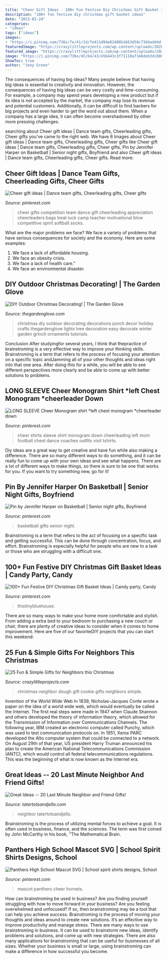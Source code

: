 ```yaml
---
title: "Cheer Gift Ideas - 100+ Fun Festive Diy Christmas Gift Basket Ideas"
description: "100+ fun festive diy christmas gift basket ideas"
date: "2023-02-24"
categories:
- "ideas"
tags: ["ideas"]
images:
- "https://i.pinimg.com/736x/fe/41/1d/fe411d94e82488b1663d58c73d4add4d.jpg"
featuredImage: "https://crazylittleprojects.com/wp-content/uploads/2020/12/Dough-Neighbor-Gift-1.jpg"
featured_image: "https://crazylittleprojects.com/wp-content/uploads/2020/12/Dough-Neighbor-Gift-1.jpg"
image: "https://i.pinimg.com/736x/45/b4/43/45b443c3f71118af146deb3dc888a0c1.jpg"
ShowToc: true
author: "Joey Green"
---
```



The consequences of having big ideas?
Many people believe that having big ideas is essential to creativity and innovation. However, the consequences of having big ideas can be very costly and time-consuming. For example, a company may spend years developing a new product but if its idea is not accepted by the market, the company may lose its revenue and potential customers. Additionally, it can be difficult to find backers for big projects and even harder to get the word out about them. When a company has a large idea, it can often become overshadowed by other more pressing challenges.

	

		
searching about Cheer gift ideas | Dance team gifts, Cheerleading gifts, Cheer gifts you've came to the right web. We have 8 Images about Cheer gift ideas | Dance team gifts, Cheerleading gifts, Cheer gifts like Cheer gift ideas | Dance team gifts, Cheerleading gifts, Cheer gifts, Pin by Jennifer Harper on Basketball | Senior night gifts, Boyfriend and also Cheer gift ideas | Dance team gifts, Cheerleading gifts, Cheer gifts. Read more:
		
    
## Cheer Gift Ideas | Dance Team Gifts, Cheerleading Gifts, Cheer Gifts

<img loading=lazy src="https://i.pinimg.com/736x/f1/5b/94/f15b947068c6373a7939c64d0ef1f325.jpg" onerror="this.onerror=null;this.src='https://tse1.mm.bing.net/th?id=OIP.h1zk5p8trgptga8QNndjaAHaNL&amp;pid=15.1';" alt="Cheer gift ideas | Dance team gifts, Cheerleading gifts, Cheer gifts">

_Source: pinterest.com_

>cheer gifts competition team dance gift cheerleading appreciation cheerleaders bags treat luck camp teacher motivational blow competitive spirit softball socks. 

	

What are the major problems we face?
We face a variety of problems that have serious consequences for society and the economy. Here are some examples:
1. We face a lack of affordable housing. 
2. We face an obesity crisis. 
3. We face a lack of health care." 
4. We face an environmental disaster.

    
## DIY Outdoor Christmas Decorating! | The Garden Glove

<img loading=lazy src="https://www.thegardenglove.com/wp-content/uploads/2014/12/DIY-Outdoor-Christmas-Decorating.jpg" onerror="this.onerror=null;this.src='https://tse1.mm.bing.net/th?id=OIP.TqnwnJdbGnCFRfS4ozoUMAAAAA&amp;pid=15.1';" alt="DIY Outdoor Christmas Decorating! | The Garden Glove">

_Source: thegardenglove.com_

>christmas diy outdoor decorating decorations porch decor holiday crafts thegardenglove lights tree decoration easy decorate winter garden grinch ornaments tutorials. 

	

Conclusion
After studyingfor several years, I think that thepractice of brainstroming is a very effective way to improve your thinking skills. Brainstroming is a term that refers to the process of focusing your attention on a specific topic andJamming all of your other thoughts and ideas right into that one area. After doing this for a while, you will be able to see different perspectives more clearly and be able to come up with better solutions to problems.

    
## LONG SLEEVE Cheer Monogram Shirt *left Chest Monogram *cheerleader Down

<img loading=lazy src="https://i.pinimg.com/736x/45/b4/43/45b443c3f71118af146deb3dc888a0c1.jpg" onerror="this.onerror=null;this.src='https://tse3.mm.bing.net/th?id=OIP.Jip_2ss_TVHTUKDPZyKKfAHaJ3&amp;pid=15.1';" alt="LONG SLEEVE Cheer Monogram shirt *left chest monogram *cheerleader down">

_Source: pinterest.com_

>cheer shirts sleeve shirt monogram down cheerleading left mom football chest dance coaches outfits visit tshirts. 

	

Diy ideas are a great way to get creative and have fun while also making a difference. There are so many different ways to do something, and it can be really fun to come up with your own ideas and see what happens. There are a lot of different ways to make things, so there is sure to be one that works for you. If you want to try something new, go for it!

    
## Pin By Jennifer Harper On Basketball | Senior Night Gifts, Boyfriend

<img loading=lazy src="https://i.pinimg.com/736x/d8/ae/f4/d8aef46a7c6d827f77da3c5bf8028e10.jpg" onerror="this.onerror=null;this.src='https://tse3.mm.bing.net/th?id=OIP.DebSe1rfNPd6h8iyUhA3lQHaJ3&amp;pid=15.1';" alt="Pin by Jennifer Harper on Basketball | Senior night gifts, Boyfriend">

_Source: pinterest.com_

>basketball gifts senior night. 

	

Brainstroming is a term that refers to the act of focusing on a specific task and getting successful. This can be done through concentration, focus, and effort. Brainstroming is especially helpful for people who are new to a task or those who are struggling with a difficult one.

    
## 100+ Fun Festive DIY Christmas Gift Basket Ideas | Candy Party, Candy

<img loading=lazy src="https://i.pinimg.com/originals/1e/59/a9/1e59a907e1908d3dda20a7d5a4a8171f.jpg" onerror="this.onerror=null;this.src='https://tse1.mm.bing.net/th?id=OIP.pIMqjByZDUXllfet0Bkv5gAAAA&amp;pid=15.1';" alt="100+ Fun Festive DIY Christmas Gift Basket Ideas | Candy party, Candy">

_Source: pinterest.com_

>thistinybluehouse. 

	

There are so many ways to make your home more comfortable and stylish. From adding a extra bed to your bedroom to purchasing a new couch or chair, there are plenty of creative ideas to consider when it comes to home improvement. Here are five of our favoriteDIY projects that you can start this weekend: 

    
## 25 Fun &amp; Simple Gifts For Neighbors This Christmas

<img loading=lazy src="https://crazylittleprojects.com/wp-content/uploads/2020/12/Dough-Neighbor-Gift-1.jpg" onerror="this.onerror=null;this.src='https://tse1.mm.bing.net/th?id=OIP.qCG4zmV55yJJaN2LbzeuagHaLG&amp;pid=15.1';" alt="25 Fun &amp; Simple Gifts for Neighbors this Christmas">

_Source: crazylittleprojects.com_

>christmas neighbor dough gift cookie gifts neighbors simple. 

	

Invention of the World Wide Web
In 1839, Nicholas-Jacques Conte wrote a paper on the idea of a world wide web, which would eventually be called the Internet. The first real steps were made in 1947 when Claude Shannon and others developed the theory of information theory, which allowed for the Transmission of Information over Communications Channels. The following year, IBM created an electronic computer called Punchy, which was used to test communication protocols on. In 1951, Xerox PARC developed the Alto computer system that could be connected to a network. On August 29th of that year, US president Harry Truman announced his plan to create the American National Telecommunications Commission (ANTC), which would control all federal telecommunications regulations. This was the beginning of what is now known as the Internet era.

    
## Great Ideas -- 20 Last Minute Neighbor And Friend Gifts!

<img loading=lazy src="https://tatertotsandjello.com/wp-content/uploads/2014/12/20.last_.minute.neighbor.friend.gifts_.jpg" onerror="this.onerror=null;this.src='https://tse1.mm.bing.net/th?id=OIP.OjlfAx7OZmGWRlXkeVtxmgHaKl&amp;pid=15.1';" alt="Great Ideas -- 20 Last Minute Neighbor and Friend Gifts!">

_Source: tatertotsandjello.com_

>neighbor tatertotsandjello. 

	

Brainstroming is the process of utilizing mental forces to achieve a goal. It is often used in business, finance, and the sciences. The term was first coined by John McCarthy in his book, "The Mathematical Brain.

    
## Panthers High School Mascot SVG | School Spirit Shirts Designs, School

<img loading=lazy src="https://i.pinimg.com/736x/fe/41/1d/fe411d94e82488b1663d58c73d4add4d.jpg" onerror="this.onerror=null;this.src='https://tse2.mm.bing.net/th?id=OIP.JFwp5Stseh9N3IdIrqfRegHaHa&amp;pid=15.1';" alt="Panthers High School Mascot SVG | School spirit shirts designs, School">

_Source: pinterest.com_

>mascot panthers cheer hornets. 

	

How can brainstroming be used in business?
Are you finding yourself struggling with how to move forward in your business? Are you feeling overwhelmed and unfocused? If so, then brainstroming may be a tool that can help you achieve success. Brainstroming is the process of moving your thoughts and ideas around to create new solutions. It’s an effective way to improve productivity and manage stress.
There are many ways to use brainstroming in business. It can be used to brainstorm new ideas, identify problems and solutions, and come up with new strategies. There are also many applications for brainstroming that can be useful for businesses of all sizes. Whether your business is small or large, using brainstroming can make a difference in how successful you become.

